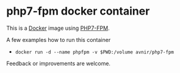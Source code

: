 # php7-fpm docker container

This is a [Docker](http://www.docker.com) image using [PHP7-FPM](http://php-fpm.org/).


A few examples how to run this container
- ```docker run -d --name phpfpm -v $PWD:/volume avnir/php7-fpm```


Feedback or improvements are welcome.
